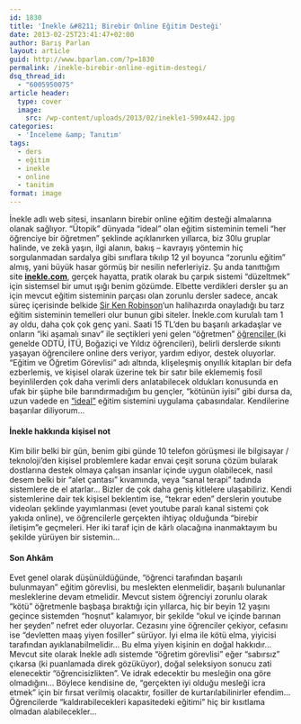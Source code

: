 ```yaml
---
id: 1830
title: 'İnekle &#8211; Birebir Online Eğitim Desteği'
date: 2013-02-25T23:41:47+02:00
author: Barış Parlan
layout: article
guid: http://www.bparlan.com/?p=1830
permalink: /inekle-birebir-online-egitim-destegi/
dsq_thread_id:
  - "6005950075"
article header:
  type: cover
  image:
    src: /wp-content/uploads/2013/02/inekle1-590x442.jpg
categories:
  - 'İnceleme &amp; Tanıtım'
tags:
  - ders
  - eğitim
  - inekle
  - online
  - tanitim
format: image
---
```


İnekle adlı web sitesi, insanların birebir online eğitim desteği almalarına olanak sağlıyor. &#8220;Ütopik&#8221; dünyada &#8220;ideal&#8221; olan eğitim sisteminin temeli &#8220;her öğrenciye bir öğretmen&#8221; şeklinde açıklanırken yıllarca, biz 30lu gruplar halinde, ve zekâ yaşın, ilgi alanın, bakış &#8211; kavrayış yöntemin hiç sorgulanmadan sardalya gibi sınıflara tıkılıp 12 yıl boyunca &#8220;zorunlu eğitim&#8221; almış, yani büyük hasar görmüş bir nesilin neferleriyiz. Şu anda tanıttığım site **<a title="inekle.com" href="http://www.inekle.com/" target="_blank">inekle.com</a>**, gerçek hayatta, pratik olarak bu çarpık sistemi &#8220;düzeltmek&#8221; için sistemsel bir umut ışığı benim gözümde. Elbette verdikleri dersler şu an için mevcut eğitim sisteminin parçası olan zorunlu dersler sadece, ancak süreç içerisinde belkide <a title="Sir Ken Robinson Wiki" href="http://en.wikipedia.org/wiki/Ken_Robinson_%28educationalist%29" target="_blank">Sir Ken Robinson</a>&#8216;un halihazırda onayladığı bu tarz eğitim sisteminin temelleri olur bunun gibi siteler. İnekle.com kurulalı tam 1 ay oldu, daha çok çok genç yani. Saati 15 TL&#8217;den bu başarılı arkadaşlar ve onların &#8220;iki aşamalı sınav&#8221; ile seçtikleri yeni gelen &#8220;öğretmen&#8221; <a title="inekle.com biz kimiz" href="http://www.inekle.com/biz-kimiz" target="_blank">öğrenciler </a>(ki genelde ODTÜ, İTÜ, Boğaziçi ve Yıldız öğrencileri), belirli derslerde sıkıntı yaşayan öğrencilere online ders veriyor, yardım ediyor, destek oluyorlar. &#8220;Eğitim ve Öğretim Görevlisi&#8221; adı altında, klişeleşmiş onyıllık kitapları bir defa ezberlemiş, ve kişisel olarak üzerine tek bir satır bile eklememiş fosil beyinlilerden çok daha verimli ders anlatabilecek oldukları konusunda en ufak bir şüphe bile barındırmadığım bu gençler, &#8220;kötünün iyisi&#8221; gibi dursa da, uzun vadede en <a title="Neden inekle" href="http://www.inekle.com/neden-inekle" target="_blank">&#8220;ideal&#8221;</a> eğitim sistemini uygulama çabasındalar. Kendilerine başarılar diliyorum&#8230;

#### İnekle hakkında kişisel not

Kim bilir belki bir gün, benim gibi günde 10 telefon görüşmesi ile bilgisayar / teknoloji&#8217;den kişisel problemlere kadar envai çeşit soruna çözüm bularak dostlarına destek olmaya çalışan insanlar içinde uygun olabilecek, nasıl desem belki bir &#8220;alet çantası&#8221; kıvamında, veya &#8220;sanal terapi&#8221; tadında sistemlere de el atarlar&#8230; Bizler de çok daha geniş kitlelere ulaşabiliriz. Kendi sistemlerine dair tek kişisel beklentim ise, &#8220;tekrar eden&#8221; derslerin youtube videoları şeklinde yayımlanması (evet youtube paralı kanal sistemi çok yakıda online), ve öğrencilerle gerçekten ihtiyaç olduğunda &#8220;birebir iletişim&#8221;e geçmeleri. Her iki taraf için de kârlı olacağına inanmaktayım bu şekilde yürüyen bir sistemin&#8230;

#### Son Ahkâm

Evet genel olarak düşünüldüğünde, &#8220;öğrenci tarafından başarılı bulunmayan&#8221; eğitim görevlisi, bu meslekten elenmelidir, başarılı bulunanlar mesleklerine devam etmelidir. Mevcut sistem öğrenciyi zorunlu olarak &#8220;kötü&#8221; öğretmenle başbaşa bıraktığı için yıllarca, hiç bir beyin 12 yaşını geçince sistemden &#8220;hoşnut&#8221; kalamıyor, bir şekilde &#8220;okul ve içinde barınan her şeyden&#8221; nefret eder oluyorlar. Cezasını yine öğrenciler çekiyor, cefasını ise &#8220;devletten maaş yiyen fosiller&#8221; sürüyor. İyi elma ile kötü elma, yiyicisi tarafından ayıklanabilmelidir&#8230; Bu elma yiyen kişinin en doğal hakkıdır&#8230; Mevcut site olarak İnekle adlı sistemde &#8220;öğretim görevlisi&#8221; eğer &#8220;sabırsız&#8221; çıkarsa (ki puanlamada direk gözüküyor), doğal seleksiyon sonucu zati elenecektir &#8220;öğrencisizlikten&#8221;. Ve idrak edecektir bu mesleğin ona göre olmadığını&#8230; Böylece kendisine de, &#8220;gerçekten iyi olduğu mesleği icra etmek&#8221; için bir fırsat verilmiş olacaktır, fosiller de kurtarılabilinirler efendim&#8230; Öğrencilerde &#8220;kaldırabilecekleri kapasitedeki eğitimi&#8221; hiç bir kısıtlama olmadan alabilecekler&#8230;
